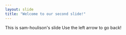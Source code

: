 ```yaml
---
layout: slide
title: "Welcome to our second slide!"
---
```

This is sam-houlison's slide
Use the left arrow to go back!
